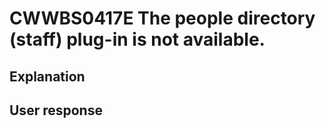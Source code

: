 # CWWBS0417E The people directory (staff) plug-in is not available.

## Explanation

## User response